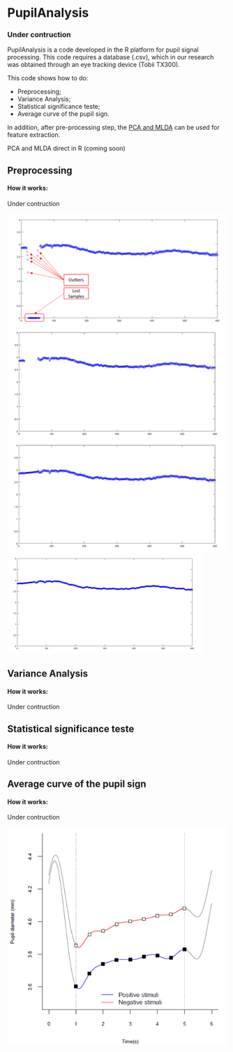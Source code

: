 # PupilAnalysis
### Under contruction

PupilAnalysis is a code developed in the R platform for pupil signal processing.
This code requires a database (.csv), which in our research was obtained through an eye tracking device (Tobii TX300).

This code shows how to do:
- Preprocessing;
- Variance Analysis;
- Statistical significance teste;
- Average curve of the pupil sign.

In addition, after pre-processing step, the [PCA and MLDA](https://github.com/IPL-FEI/SiProcess) can be used for feature extraction.

PCA and MLDA direct in R (coming soon)

## Preprocessing
#### How it works:
Under contruction

![Image](scr/Pre0.png)
![Image](scr/Pre1.png)
![Image](scr/Pre2.png)
![Image](scr/Pre3.png)


## Variance Analysis
#### How it works:
Under contruction

## Statistical significance teste
#### How it works:
Under contruction

## Average curve of the pupil sign
#### How it works:
Under contruction

![Image](scr/AverageCurve.png)

